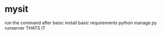 # mysit
run the command after baisc install basic requirements 
python manage.py runserver
THATS IT
